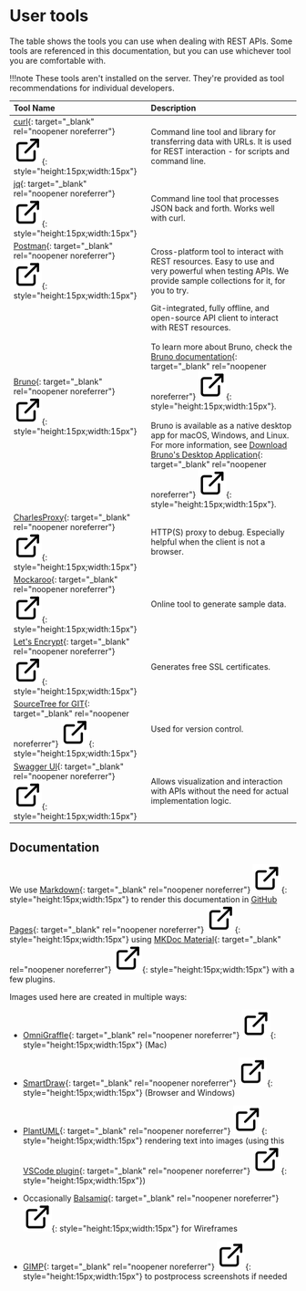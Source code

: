 # User tools

The table shows the tools you can use when dealing with REST APIs. Some tools are referenced in this documentation, but you can use whichever tool you are comfortable with.

!!!note
    These tools aren't installed on the server. They're provided as tool recommendations for individual developers.

| Tool Name | Description |
| :--- | :--- |
| [curl](https://curl.haxx.se/ "Opens a new tab"){: target="_blank" rel="noopener noreferrer"}&nbsp;![link image](../../assets/images/external-link.svg){: style="height:15px;width:15px"} | Command line tool and library for transferring data with URLs. It is used for REST interaction - for scripts and command line. |
| [jq](https://stedolan.github.io/jq/ "Opens a new tab"){: target="_blank" rel="noopener noreferrer"}&nbsp;![link image](../../assets/images/external-link.svg){: style="height:15px;width:15px"} | Command line tool that processes JSON back and forth. Works well with curl. |
| [Postman](https://www.postman.com/ "Opens a new tab"){: target="_blank" rel="noopener noreferrer"}&nbsp;![link image](../../assets/images/external-link.svg){: style="height:15px;width:15px"} | Cross-platform tool to interact with REST resources. Easy to use and very powerful when testing APIs. We provide sample collections for it, for you to try. |
|[Bruno](https://www.usebruno.com/ "Opens a new tab"){: target="_blank" rel="noopener noreferrer"}&nbsp;![link image](../../assets/images/external-link.svg){: style="height:15px;width:15px"}|Git-integrated, fully offline, and open-source API client to interact with REST resources.<br/><br/>To learn more about Bruno, check the [Bruno documentation](https://docs.usebruno.com/ "Opens a new tab"){: target="_blank" rel="noopener noreferrer"}&nbsp;![link image](../../assets/images/external-link.svg){: style="height:15px;width:15px"}.<br/><br/>Bruno is available as a native desktop app for macOS, Windows, and Linux. For more information, see [Download Bruno's Desktop Application](https://docs.usebruno.com/get-started/bruno-basics/download "Opens a new tab"){: target="_blank" rel="noopener noreferrer"}&nbsp;![link image](../../assets/images/external-link.svg){: style="height:15px;width:15px"}.|
| [CharlesProxy](https://www.charlesproxy.com/ "Opens a new tab"){: target="_blank" rel="noopener noreferrer"}&nbsp;![link image](../../assets/images/external-link.svg){: style="height:15px;width:15px"} | HTTP(S) proxy to debug. Especially helpful when the client is not a browser. |
| [Mockaroo](https://www.mockaroo.com/ "Opens a new tab"){: target="_blank" rel="noopener noreferrer"}&nbsp;![link image](../../assets/images/external-link.svg){: style="height:15px;width:15px"} | Online tool to generate sample data. |
| [Let's Encrypt](https://letsencrypt.org/ "Opens a new tab"){: target="_blank" rel="noopener noreferrer"}&nbsp;![link image](../../assets/images/external-link.svg){: style="height:15px;width:15px"} | Generates free SSL certificates. |
| [SourceTree for GIT](https://www.sourcetreeapp.com/ "Opens a new tab"){: target="_blank" rel="noopener noreferrer"}&nbsp;![link image](../../assets/images/external-link.svg){: style="height:15px;width:15px"} | Used for version control. |
| [Swagger UI](https://swagger.io/tools/swagger-ui/ "Opens a new tab"){: target="_blank" rel="noopener noreferrer"}&nbsp;![link image](../../assets/images/external-link.svg){: style="height:15px;width:15px"} | Allows visualization and interaction with APIs without the need for actual implementation logic. |

## Documentation

We use [Markdown](https://en.wikipedia.org/wiki/Markdown "Opens a new tab"){: target="_blank" rel="noopener noreferrer"}&nbsp;![link image](../../assets/images/external-link.svg){: style="height:15px;width:15px"} to render this documentation in [GitHub Pages](https://pages.github.com/ "Opens a new tab"){: target="_blank" rel="noopener noreferrer"}&nbsp;![link image](../../assets/images/external-link.svg){: style="height:15px;width:15px"} using [MKDoc Material](https://squidfunk.github.io/mkdocs-material/ "Opens a new tab"){: target="_blank" rel="noopener noreferrer"}&nbsp;![link image](../../assets/images/external-link.svg){: style="height:15px;width:15px"} with a few plugins.

Images used here are created in multiple ways:

- [OmniGraffle](https://www.omnigroup.com/omnigraffle/ "Opens a new tab"){: target="_blank" rel="noopener noreferrer"}&nbsp;![link image](../../assets/images/external-link.svg){: style="height:15px;width:15px"} (Mac)

- [SmartDraw](https://www.smartdraw.com/ "Opens a new tab"){: target="_blank" rel="noopener noreferrer"}&nbsp;![link image](../../assets/images/external-link.svg){: style="height:15px;width:15px"} (Browser and Windows)

- [PlantUML](https://plantuml.com/ "Opens a new tab"){: target="_blank" rel="noopener noreferrer"}&nbsp;![link image](../../assets/images/external-link.svg){: style="height:15px;width:15px"} rendering text into images (using this [VSCode plugin](https://marketplace.visualstudio.com/items?itemName=jebbs.plantuml "Opens a new tab"){: target="_blank" rel="noopener noreferrer"}&nbsp;![link image](../../assets/images/external-link.svg){: style="height:15px;width:15px"})

- Occasionally [Balsamiq](https://balsamiq.com/ "Opens a new tab"){: target="_blank" rel="noopener noreferrer"}&nbsp;![link image](../../assets/images/external-link.svg){: style="height:15px;width:15px"} for Wireframes

- [GIMP](https://www.gimp.org/ "Opens a new tab"){: target="_blank" rel="noopener noreferrer"}&nbsp;![link image](../../assets/images/external-link.svg){: style="height:15px;width:15px"} to postprocess screenshots if needed
